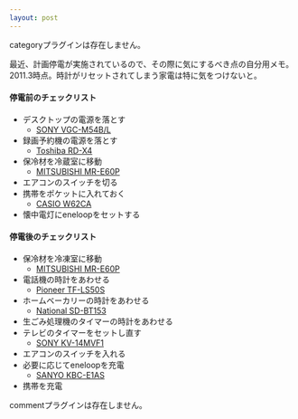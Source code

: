 ```yaml
---
layout: post
---
```

<p><span class="error">categoryプラグインは存在しません。</span></p>
<p>最近、計画停電が実施されているので、その際に気にするべき点の自分用メモ。2011.3時点。時計がリセットされてしまう家電は特に気をつけないと。</p>
<h4>停電前のチェックリスト</h4>
<ul>
<li>デスクトップの電源を落とす<ul>
<li><a href="/?page=SONY+VGC%2DM54B%2FL" class="wikipage">SONY VGC-M54B/L</a></li>
</ul>
<li>録画予約機の電源を落とす<ul>
<li><a href="/?page=Toshiba+RD%2DX4" class="wikipage">Toshiba RD-X4</a></li>
</ul>
<li>保冷材を冷蔵室に移動<ul>
<li><a href="/?page=MITSUBISHI+MR%2DE60P" class="wikipage">MITSUBISHI MR-E60P</a></li>
</ul>
<li>エアコンのスイッチを切る</li>
<li>携帯をポケットに入れておく<ul>
<li><a href="/?page=CASIO+W62CA" class="wikipage">CASIO W62CA</a></li>
</ul>
<li>懐中電灯にeneloopをセットする</li>
</ul>
<h4>停電後のチェックリスト</h4>
<ul>
<li>保冷材を冷凍室に移動<ul>
<li><a href="/?page=MITSUBISHI+MR%2DE60P" class="wikipage">MITSUBISHI MR-E60P</a></li>
</ul>
<li>電話機の時計をあわせる<ul>
<li><a href="/?page=Pioneer+TF%2DLS50S" class="wikipage">Pioneer TF-LS50S</a></li>
</ul>
<li>ホームベーカリーの時計をあわせる<ul>
<li><a href="/?page=National+SD%2DBT153" class="wikipage">National SD-BT153</a></li>
</ul>
<li>生ごみ処理機のタイマーの時計をあわせる</li>
<li>テレビのタイマーをセットし直す<ul>
<li><a href="/?page=SONY+KV%2D14MVF1" class="wikipage">SONY KV-14MVF1</a></li>
</ul>
<li>エアコンのスイッチを入れる</li>
<li>必要に応じてeneloopを充電<ul>
<li><a href="/?page=SANYO+KBC%2DE1AS" class="wikipage">SANYO KBC-E1AS</a></li>
</ul>
<li>携帯を充電</li>
</ul>
<p><span class="error">commentプラグインは存在しません。</span> </p>
